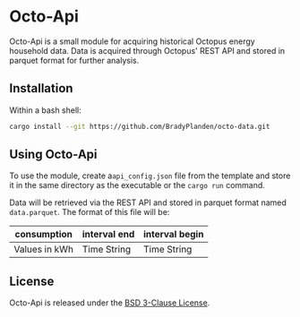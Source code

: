 # Octo-Api

Octo-Api is a small module for acquiring historical Octopus energy household data. Data is acquired through Octopus' REST API and stored in parquet format for further analysis.

## Installation

Within a bash shell:

```bash
cargo install --git https://github.com/BradyPlanden/octo-data.git
```

## Using Octo-Api

To use the module, create a`api_config.json` file from the template and store it in the same directory as the executable or the `cargo run` command.

Data will be retrieved via the REST API and stored in parquet format named `data.parquet`. The format of this file will be:

| consumption   | interval end | interval begin |
|---------------|--------------|----------------|
| Values in kWh | Time String  | Time String    |


## License

Octo-Api is released under the [BSD 3-Clause License](https://github.com/BradyPlanden/octo-data/blob/main/LICENSE).